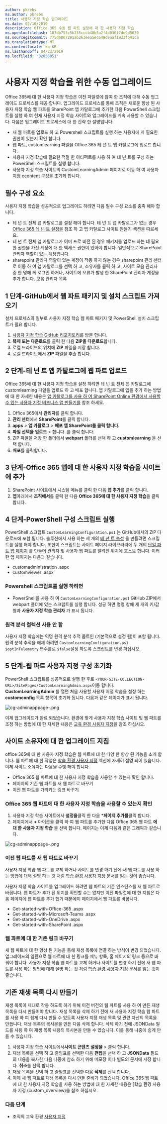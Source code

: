 ```yaml
---
author: pkrebs
ms.author: pkrebs
title: 사용자 지정 학습 업그레이드
ms.date: 02/10/2019
description: Office 365 수동 웹 파트 설정에 대 한 사용자 지정 학습
ms.openlocfilehash: 107db753c5b235cccb48b5a2f4d036f7de9d5639
ms.sourcegitcommit: 775d6807291ab263eea5ec649d9aaf1933fb41ca
ms.translationtype: MT
ms.contentlocale: ko-KR
ms.lasthandoff: 04/23/2019
ms.locfileid: "32056051"
---
```

# <a name="manual-upgrade-for-custom-learning"></a>사용자 지정 학습을 위한 수동 업그레이드

Office 365에 대 한 사용자 지정 학습은 이전 파일럿에 참여 한 조직에 대해 수동 업그레이드 프로세스를 제공 합니다. 업그레이드 프로세스를 통해 조직은 새로운 향상 된 사용자 지정 학습 웹 파트를 SharePoint 앱 카탈로그에 추가한 다음 PowerShell 스크립트를 실행 하 여 현재 사용자 지정 학습 사이트와 업그레이드를 계속 사용할 수 있습니다. 다음은 업그레이드 프로세스에 대 한 간략 한 설명입니다. 

- 새 웹 파트를 업로드 하 고 Powershell 스크립트를 실행 하는 사용자에 게 필요한 권한이 있는지 확인 합니다.
- 웹 파트, customlearning 파일을 Office 365 테 넌 트 앱 카탈로그에 업로드 합니다.
- 사용자 지정 학습에 필요한 적절 한 아티팩트를 사용 하 여 테 넌 트를 구성 하는 PowerShell 스크립트를 실행 합니다.
- 사용자 지정 학습 사이트의 CustomLearningAdmin 페이지로 이동 하 여 사용자 지정 ccontent 구성을 초기화 합니다.

## <a name="prerequisites"></a>필수 구성 요소
사용자 지정 학습을 성공적으로 업그레이드 하려면 다음 필수 구성 요소를 충족 해야 합니다. 

- 테 넌 트 전체 앱 카탈로그를 설정 해야 합니다. 테 넌 트 앱 카탈로그가 없는 경우 [Office 365 테 넌 트 설정을](https://docs.microsoft.com/en-us/sharepoint/dev/spfx/set-up-your-developer-tenant#create-app-catalog-site) 참조 하 고 앱 카탈로그 사이트 만들기 섹션을 따르세요. 
- 테 넌 트 전체 앱 카탈로그가 이미 프로 비전 된 경우 패키지를 업로드 하는 데 필요한 권한을 가진 계정에 대 한 액세스 권한이 있어야 합니다. 일반적으로 SharePoint 관리자 역할이 있는 계정입니다. 
- sharepoint 관리자 역할이 있는 계정이 작동 하지 않는 경우 sharepoint 관리 센터로 이동 하 여 앱 카탈로그를 선택 하 고, 소유자를 클릭 하 고, 사이트 모음 관리자 중 한 명에 게 로그인 하거나, 사이트에 오류가 발생 한 SharePoint 관리자 계정을 추가 합니다. 모음 관리자 목록 

## <a name="step-1---get-the-web-part-package-and-setup-script-from-github"></a>1 단계-GitHub에서 웹 파트 패키지 및 설치 스크립트 가져오기
설치 프로세스의 일부로 사용자 지정 학습 웹 파트 패키지 및 PowerShell 설치 스크립트가 필요 합니다.

1. [사용자 지정 학습 GitHub 리포지토리](https://github.com/pnp/custom-learning-office-365)를 방문 합니다.
2. **복제 또는 다운로드**를 클릭 한 다음 **ZIP을 다운로드**합니다.   
3. 로컬 드라이브의 위치에 **ZIP** 파일을 저장 합니다.
4. 로컬 드라이브에서 **ZIP** 파일을 추출 합니다.

## <a name="step-2---upload-the-web-part-to-the-tenant-app-catalog"></a>2 단계-테 넌 트 앱 카탈로그에 웹 파트 업로드
Office 365에 대 한 사용자 지정 학습을 설정 하려면 테 넌 트 전체 앱 카탈로그에 customlearning 파일을 업로드 하 고 배포 합니다. 앱 카탈로그에 앱을 추가 하는 방법에 대 한 자세한 내용은 [앱 카탈로그를 사용 하 여 SharePoint Online 환경에서 사용할 수 있는 사용자 지정 비즈니스 앱 만들기를](https://docs.microsoft.com/en-us/sharepoint/use-app-catalog) 참조 하세요.

1. Office 365에서 **관리자**를 클릭 합니다.
2. **관리 센터**에서 **SharePoint**를 클릭 합니다.
3. **apps** > **앱 카탈로그** > **배포 앱 SharePoint를 클릭 합니다.**
4. **파일 선택을** **업로드** > 합니다 .를 클릭 합니다.
5. ZIP 파일을 저장 한 폴더에서 **webpart** 폴더를 선택 하 고 **customlearning** 을 선택 합니다.
6. **배포**를 클릭합니다.

## <a name="step-3---add-the-custom-learning-for-office-365-app-to-the-site"></a>3 단계-Office 365 앱에 대 한 사용자 지정 학습을 사이트에 추가

1. SharePoint 사이트에서 시스템 메뉴를 클릭 한 다음 **앱 추가**를 클릭 합니다. 
2. **앱**아래에서 **조직에서**를 클릭 한 다음 **Office 365에 대 한 사용자 지정 학습**을 클릭 합니다. 

## <a name="step-4---execute-powershell-configuration-script"></a>4 단계-PowerShell 구성 스크립트 실행
PowerShell 스크립트 `CustomLearningConfiguration.ps1` 는 GitHub에서의 ZIP 다운로드에 포함 됩니다. 솔루션에서 사용 하는 세 개의 [테 넌 트 속성](https://docs.microsoft.com/en-us/sharepoint/dev/spfx/tenant-properties) 을 만들려면 스크립트를 실행 해야 합니다. 또한이 스크립트는 사이트 페이지 라이브러리에 두 개의 [단일 파트 앱 페이지](https://docs.microsoft.com/en-us/sharepoint/dev/spfx/web-parts/single-part-app-pages) 를 만들어 관리자 및 사용자 웹 파트를 알려진 위치에 호스트 합니다. 이러한 앱 페이지는 다음과 같습니다.

- customadministration .aspx
- customviewer .aspx

### <a name="to-run-the-powershell-script"></a>Powershell 스크립트를 실행 하려면
- PowerShell을 사용 하 여 `CustomLearningConfiguration.ps1` GitHub ZIP에서 webpart 폴더에 있는 스크립트를 실행 합니다. 성공 하면 명령 창에 세 개의 키/값 쌍과 **사용자 지정 학습 관리자** 가 표시 됩니다.

### <a name="disabling-telemetry-collection"></a>원격 분석 컬렉션 사용 안 함
사용자 지정 학습에는 익명 원격 분석 추적 옵트인 (기본적으로 설정 됨)이 포함 됩니다. 원격 분석 추적을 해제 하려면 `CustomlearningConfiguration.ps1` `$optInTelemetry` 변수를로 `$false`설정 하도록 스크립트를 변경 하십시오.

## <a name="step-5---initialize-web-part-custom-configuration"></a>5 단계-웹 파트 사용자 지정 구성 초기화
PowerShell 스크립트를 성공적으로 실행 한 후로 `<YOUR-SITE-COLLECTION-URL>/SitePages/CustomLearningAdmin.aspx`이동 합니다. **CustomLearningAdmin** 를 열면 처음 사용할 사용자 지정 학습을 설정 하는 **customconfig** 목록 항목이 초기화 됩니다. 다음과 같은 페이지가 표시 됩니다.

![cg-adminapppage-.png](media/cg-adminapppage.png)

이제 업그레이드가 완료 되었습니다. 환경에 맞게 사용자 지정 학습 사이트 및 웹 파트를 조정 하는 방법에 대 한 자세한 내용은 [교육 환경 사용자 지정](custom_overview.md)을 참조 하십시오.

## <a name="upgrade-instructions-for-site-owners"></a>사이트 소유자에 대 한 업그레이드 지침
office 365에 대 한 사용자 지정 학습은 웹 파트에 대 한 다양 한 향상 된 기능을 소개 합니다. 웹 파트에 대 한 작업은 [학습 환경 사용자 지정](custom_overview.md) 섹션에 자세히 설명 되어 있습니다. 이제 사이트 소유자는 다음을 수행 해야 합니다.  

- Office 365 웹 파트에 대 한 사용자 지정 학습을 사용할 수 있는지 확인 합니다. 
- 페이지의 기존 웹 파트를 새 웹 파트로 바꾸기
- 이전 웹 파트를 가리키는 링크 바꾸기

### <a name="verify-the-custom-learning-for-office-365-web-part-is-available"></a>Office 365 웹 파트에 대 한 사용자 지정 학습을 사용할 수 있는지 확인
1.  사용자 지정 학습 사이트에서 **설정을**클릭 한 다음 ***페이지 추가를**클릭 합니다.
2.  페이지에서 **+** 아이콘을 클릭 하 여 웹 파트를 추가한 다음 Office 365 웹 파트 **에 대 한 사용자 지정 학습** 을 선택 합니다. 페이지는 이제 다음과 같은 그래픽과 같습니다.

![cg-adminapppage-.png](media/cg-adminapppage.png)
 
### <a name="replace-the-old-web-part-with-the-new-web-part"></a>이전 웹 파트를 새 웹 파트로 바꾸기
사용자 지정 학습 웹 파트를 교체 하거나 사이트를 변경 하기 전에 새 웹 파트를 사용 하는 방법에 대해 설명 하는 것 처럼 [학습 환경 사용자 지정](custom_overview.md) 문서를 읽는 것이 좋습니다. 

사용자 지정 학습 사이트를 업그레이드 하려면 웹 파트의 기존 인스턴스를 새 웹 파트로 바꿉니다. 웹 파트가 추가 된 위치를 확인할 수는 없지만 이전 파일럿에 대 한 지침은 다음 페이지에 웹 파트를 추가 했기 때문에이 페이지에서 웹 파트를 바꿉니다.

- Get-started-with-Office-365 .aspx
- Get-started-with-Microsoft-Teams .aspx
- Get-started-with-OneDrive .aspx
- Get-started-with-SharePoint .aspx

### <a name="replace-existing-links-to-the-web-part"></a>웹 파트에 대 한 기존 링크 바꾸기
새 웹 파트에 대 한 향상 된 기능을 통해 재생 목록에 연결 하는 방식이 변경 되었습니다. 업그레이드의 일환으로 웹 파트에 대 한 링크를 메뉴 항목, 홈 페이지의 링크 등으로 바꿔야 합니다. 사용자 지정 학습 웹 파트를 교체 하거나 사이트를 변경 하기 전에 새 웹 파트를 사용 하는 방법에 대해 설명 하는 것 처럼 [학습 환경 사용자 지정](custom_overview.md) 문서를 읽는 것이 좋습니다. 

## <a name="recreate-existing-playlists"></a>기존 재생 목록 다시 만들기 
재생 목록이 제대로 작동 하도록 하기 위해 이전 버전의 웹 파트를 사용 하 여 만든 재생 목록을 다시 만들어야 합니다. 재생 목록을 삭제 하기 전에 새 사용자 지정 학습 웹 파트를 사용 하 여 쉽게 다시 만들 수 있도록 사용자 지정 재생 목록 및 관련 자산의 목록을 만듭니다. 재생 목록의 복사본을 만든 다음 삭제 합니다. 삭제 하기 전에 JSONData 필드를 사용 하 여 재생 목록 내용의 복사본을 만들 수 있습니다. 이를 통해 나중에 쉽게 만들 수 있습니다.


1. 사용자 지정 학습 사이트에서**사이트 콘텐츠** **설정을** > 클릭 합니다. 
2. 재생 목록을 선택 하 고 줄임표를 선택한 다음 **편집**을 선택 하 고 **JSONData** 필드의 내용을 복사한 다음 나중에 참조 하기 위해 메모장 이나 별도의 문서에 저장 합니다. **취소**를 선택 합니다.
3. 재생 목록을 선택 하 고 줄임표를 선택한 다음 **삭제**를 선택 합니다.
4. 이제 새 웹 파트로 재생 목록을 다시 만들 준비가 되었습니다.
Office 365 웹 파트에 대 한 사용자 지정 학습을 사용 하는 방법에 대 한 자세한 내용은 [학습 환경 사용자 지정 (custom_overview)을 참조 하십시오.

### <a name="next-steps"></a>다음 단계
- 조직의 교육 환경 [사용자 지정](custom_overview.md)

